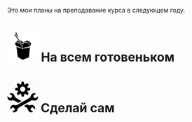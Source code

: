 Это мои планы на преподавание курса в следующем году.

# <img src="https://raw.githubusercontent.com/lapotok/biochem_statistics/master/2019/img/outofbox.png" height="70"> На всем готовеньком


# <img src="https://raw.githubusercontent.com/lapotok/biochem_statistics/master/2019/img/doityourself.jpeg" height="70"> Сделай сам
